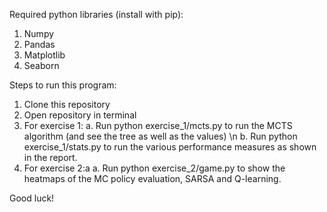 Required python libraries (install with pip):
1. Numpy
2. Pandas
3. Matplotlib
4. Seaborn

Steps to run this program:
1. Clone this repository
2. Open repository in terminal
3. For exercise 1:
a. Run python exercise_1/mcts.py to run the MCTS algorithm (and see the tree as well as the values) \n
b. Run python exercise_1/stats.py to run the various performance measures as shown in the report.
4. For exercise 2:a
a. Run python exercise_2/game.py to show the heatmaps of the MC policy evaluation, SARSA and Q-learning.
  
Good luck!
